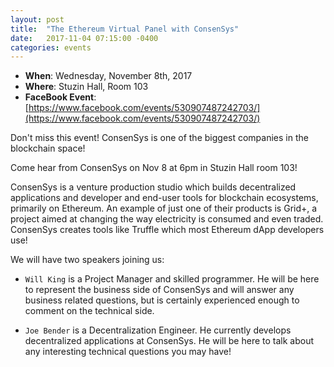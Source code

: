 ```yaml
---
layout: post
title:  "The Ethereum Virtual Panel with ConsenSys"
date:   2017-11-04 07:15:00 -0400
categories: events
---
```


* **When**: Wednesday, November 8th, 2017
* **Where**: Stuzin Hall, Room 103
* **FaceBook Event**: [https://www.facebook.com/events/530907487242703/](https://www.facebook.com/events/530907487242703/)

Don't miss this event! ConsenSys is one of the biggest companies in the blockchain space!

Come hear from ConsenSys on Nov 8 at 6pm in Stuzin Hall room 103!

ConsenSys is a venture production studio which builds decentralized applications and developer and end-user tools for blockchain ecosystems, primarily on Ethereum. An example of just one of their products is Grid+, a project aimed at changing the way electricity is consumed and even traded. ConsenSys creates tools like Truffle which most Ethereum dApp developers use!

We will have two speakers joining us:

* `Will King` is a Project Manager and skilled programmer. He will be here to represent the business side of ConsenSys and will answer any business related questions, but is certainly experienced enough to comment on the technical side.

* `Joe Bender` is a Decentralization Engineer. He currently develops decentralized applications at ConsenSys. He will be here to talk about any interesting technical questions you may have!